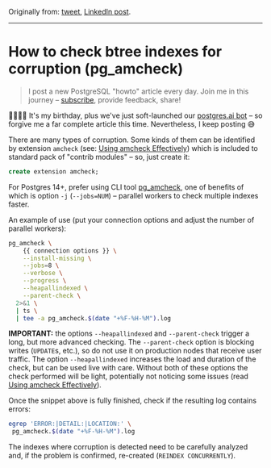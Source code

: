 Originally from: [tweet](https://twitter.com/samokhvalov/status/1726184669622989250), [LinkedIn post]().

---

# How to check btree indexes for corruption (pg_amcheck)

> I post a new PostgreSQL "howto" article every day. Join me in this
> journey – [subscribe](https://twitter.com/samokhvalov/), provide feedback, share!

🥳🤩🎂🎉 It's my birthday, plus we've just soft-launched our 
[postgres.ai bot](https://twitter.com/samokhvalov/status/1726177412755677283) – so forgive me a far complete article 
this time. Nevertheless, I keep posting 😅

There are many types of corruption. Some kinds of them can be identified by extension `amcheck`
(see: [Using amcheck Effectively](https://postgresql.org/docs/current/amcheck.html#AMCHECK-USING-AMCHECK-EFFECTIVELY))
which is included to standard pack of "contrib modules" – so, just create it:

```sql
create extension amcheck;
```

For Postgres 14+, prefer using CLI tool [pg_amcheck](https://postgresql.org/docs/current/app-pgamcheck.html), one of
benefits of which is option `-j` (`--jobs=NUM`) – parallel workers to check multiple indexes faster.

An example of use (put your connection options and adjust the number of parallel workers):

```bash
pg_amcheck \
    {{ connection options }} \
    --install-missing \
    --jobs=8 \
    --verbose \
    --progress \
    --heapallindexed \
    --parent-check \
  2>&1 \
  | ts \
  | tee -a pg_amcheck.$(date "+%F-%H-%M").log
```

**IMPORTANT:** the options `--heapallindexed` and `--parent-check` trigger a long, but more advanced checking. The 
`--parent-check` option is blocking writes (`UPDATE`s, etc.), so do not use it on production nodes that receive user
traffic. The option `--heapallindexed` increases the load and duration of the check, but can be used live with
care. Without both of these options the check performed will be light, potentially not noticing some issues 
(read [Using amcheck Effectively](https://postgresql.org/docs/current/amcheck.html#AMCHECK-USING-AMCHECK-EFFECTIVELY)).

Once the snippet above is fully finished, check if the resulting log contains errors:

```bash
egrep 'ERROR:|DETAIL:|LOCATION:' \
 pg_amcheck.$(date "+%F-%H-%M").log
```

The indexes where corruption is detected need to be carefully analyzed and, if the problem is confirmed, re-created 
(`REINDEX CONCURRENTLY`).
